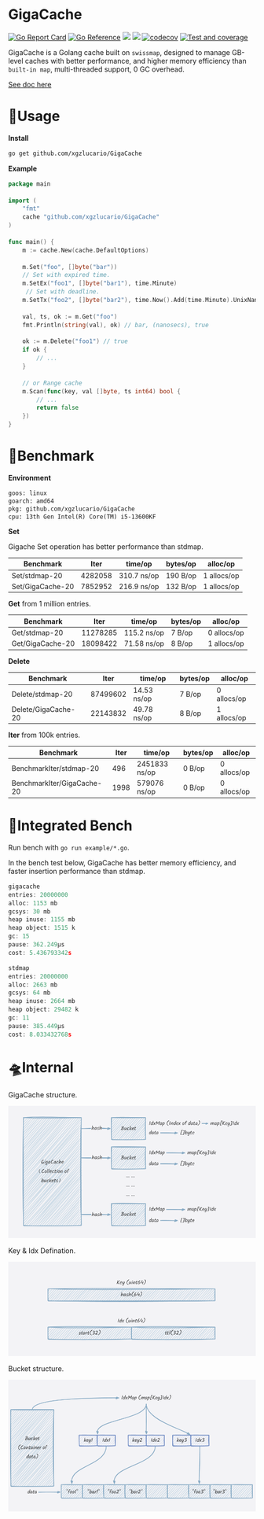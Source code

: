# GigaCache

[![Go Report Card](https://goreportcard.com/badge/github.com/xgzlucario/GigaCache)](https://goreportcard.com/report/github.com/xgzlucario/GigaCache) [![Go Reference](https://pkg.go.dev/badge/github.com/xgzlucario/GigaCache.svg)](https://pkg.go.dev/github.com/xgzlucario/GigaCache) ![](https://img.shields.io/badge/go-1.21.0-orange.svg) ![](https://img.shields.io/github/languages/code-size/xgzlucario/GigaCache.svg) [![codecov](https://codecov.io/gh/xgzlucario/GigaCache/graph/badge.svg?token=yC1xELYaM2)](https://codecov.io/gh/xgzlucario/GigaCache) [![Test and coverage](https://github.com/xgzlucario/GigaCache/actions/workflows/rotom.yml/badge.svg)](https://github.com/xgzlucario/GigaCache/actions/workflows/rotom.yml)

GigaCache is a Golang cache built on `swissmap`, designed to manage GB-level caches with better performance, and higher memory efficiency than `built-in map`, multi-threaded support, 0 GC overhead.

[See doc here](https://lucario.cn/posts/gigacache/)

# 🚗Usage

**Install**

```bash
go get github.com/xgzlucario/GigaCache
```

**Example**

```go
package main

import (
    "fmt"
    cache "github.com/xgzlucario/GigaCache"
)

func main() {
    m := cache.New(cache.DefaultOptions)

    m.Set("foo", []byte("bar"))
    // Set with expired time.
    m.SetEx("foo1", []byte("bar1"), time.Minute)
     // Set with deadline.
    m.SetTx("foo2", []byte("bar2"), time.Now().Add(time.Minute).UnixNano())

    val, ts, ok := m.Get("foo")
    fmt.Println(string(val), ok) // bar, (nanosecs), true

    ok := m.Delete("foo1") // true
    if ok { 
        // ...
    }

    // or Range cache
    m.Scan(func(key, val []byte, ts int64) bool {
        // ...
        return false
    })
}
```

# 🚀Benchmark

**Environment**

```
goos: linux
goarch: amd64
pkg: github.com/xgzlucario/GigaCache
cpu: 13th Gen Intel(R) Core(TM) i5-13600KF
```

**Set**

Gigache Set operation has better performance than stdmap.

| Benchmark        | Iter    | time/op     | bytes/op | alloc/op    |
| ---------------- | ------- | ----------- | -------- | ----------- |
| Set/stdmap-20    | 4282058 | 310.7 ns/op | 190 B/op | 1 allocs/op |
| Set/GigaCache-20 | 7852952 | 216.9 ns/op | 132 B/op | 1 allocs/op |

**Get** from 1 million entries.

| Benchmark        | Iter     | time/op     | bytes/op | alloc/op    |
| ---------------- | -------- | ----------- | -------- | ----------- |
| Get/stdmap-20    | 11278285 | 115.2 ns/op | 7 B/op   | 0 allocs/op |
| Get/GigaCache-20 | 18098422 | 71.58 ns/op | 8 B/op   | 1 allocs/op |

**Delete**

| Benchmark              | Iter     | time/op     | bytes/op | alloc/op    |
| ---------------------- | -------- | ----------- | -------- | ----------- |
| Delete/stdmap-20       | 87499602 | 14.53 ns/op |	7 B/op	 | 0 allocs/op |
| Delete/GigaCache-20    | 22143832 | 49.78 ns/op |	8 B/op	 | 1 allocs/op |

**Iter** from 100k entries.

| Benchmark                   | Iter     | time/op       | bytes/op | alloc/op    |
| --------------------------- | -------- | ------------- | -------- | ----------- |
| BenchmarkIter/stdmap-20     |      496 | 2451833 ns/op |	 0 B/op	| 0 allocs/op |
| BenchmarkIter/GigaCache-20  |     1998 |  579076 ns/op |	 0 B/op | 0 allocs/op |

# 🎢Integrated Bench

Run bench with `go run example/*.go`.

In the bench test below, GigaCache has better memory efficiency, and faster insertion performance than stdmap.

```go
gigacache
entries: 20000000
alloc: 1153 mb
gcsys: 30 mb
heap inuse: 1155 mb
heap object: 1515 k
gc: 15
pause: 362.249µs
cost: 5.436793342s
```

```go
stdmap
entries: 20000000
alloc: 2663 mb
gcsys: 64 mb
heap inuse: 2664 mb
heap object: 29482 k
gc: 11
pause: 385.449µs
cost: 8.033432768s
```

# 🛸Internal

GigaCache structure.

![p1](p1.png)

Key & Idx Defination.

![p2](p2.png)

Bucket structure.

![p3](p3.png)
